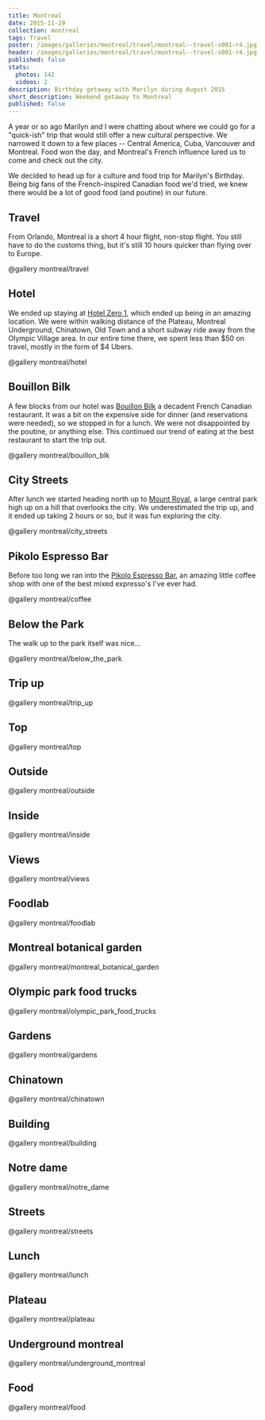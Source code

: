 ```yaml
---
title: Montreal
date: 2015-11-29
collection: montreal
tags: Travel
poster: /images/galleries/montreal/travel/montreal--travel-s001-r4.jpg
header: /images/galleries/montreal/travel/montreal--travel-s001-r4.jpg
published: false
stats:
  photos: 142
  videos: 2
description: Birthday getaway with Marilyn during August 2015
short_description: Weekend getaway to Montreal
published: false
---
```


A year or so ago Marilyn and I were chatting about where we could go for a "quick-ish" trip that would still offer a new cultural perspective. We narrowed it down to a few places -- Central America, Cuba, Vancouver and Montreal. Food won the day, and Montreal's French influence lured us to come and check out the city.

We decided to head up for a culture and food trip for Marilyn's Birthday. Being big fans of the French-inspired Canadian food we'd tried, we knew there would be a lot of good food (and poutine) in our future.

## Travel

From Orlando, Montreal is a short 4 hour flight, non-stop flight. You still have to do the customs thing, but it's still 10 hours quicker than flying over to Europe.

@gallery montreal/travel


## Hotel

We ended up staying at [Hotel Zero 1](http://www.booking.com/hotel/ca/le-1-rene-levesque.en-us.html), which ended up being in an amazing location. We were within walking distance of the Plateau, Montreal Underground, Chinatown, Old Town and a short subway ride away from the Olympic Village area. In our entire time there, we spent less than $50 on travel, mostly in the form of $4 Ubers.

@gallery montreal/hotel


## Bouillon Bilk

A few blocks from our hotel was [Bouillon Bilk](http://bouillonbilk.com/en/) a decadent French Canadian restaurant. It was a bit on the expensive side for dinner (and reservations were needed), so we stopped in for a lunch. We were not disappointed by the poutine, or anything else. This continued our trend of eating at the best restaurant to start the trip out.

@gallery montreal/bouillon_blk

## City Streets

After lunch we started heading north up to [Mount Royal](https://en.wikipedia.org/wiki/Mount_Royal), a large central park high up on a hill that overlooks the city. We underestimated the trip up, and it ended up taking 2 hours or so, but it was fun exploring the city.

@gallery montreal/city_streets

## Pikolo Espresso Bar

Before too long we ran into the [Pikolo Espresso Bar](http://pikoloespresso.com/en/), an amazing little coffee shop with one of the best mixed expresso's I've ever had.

@gallery montreal/coffee

## Below the Park

The walk up to the park itself was nice...

@gallery montreal/below_the_park


## Trip up

@gallery montreal/trip_up


## Top

@gallery montreal/top


## Outside

@gallery montreal/outside


## Inside

@gallery montreal/inside


## Views

@gallery montreal/views


## Foodlab

@gallery montreal/foodlab







## Montreal botanical garden

@gallery montreal/montreal_botanical_garden


## Olympic park food trucks

@gallery montreal/olympic_park_food_trucks


## Gardens

@gallery montreal/gardens





## Chinatown

@gallery montreal/chinatown





## Building

@gallery montreal/building


## Notre dame

@gallery montreal/notre_dame


## Streets

@gallery montreal/streets


## Lunch

@gallery montreal/lunch





## Plateau

@gallery montreal/plateau


## Underground montreal

@gallery montreal/underground_montreal


## Food

@gallery montreal/food
